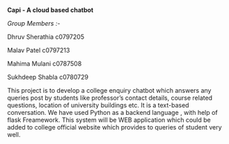 **Capi - A cloud based chatbot**

*Group Members :-*

Dhruv Sherathia c0797205

Malav Patel c0797213

Mahima Mulani c0787508

Sukhdeep Shabla c0780729




This project is to develop a college enquiry chatbot which answers any queries post by students like professor’s contact details, course related questions, location of university buildings etc.
It is a text-based conversation.
We have used Python as a backend language , with help of flask Freamework.
This system will be WEB application which could be added to college official website which provides to queries of student very well.
